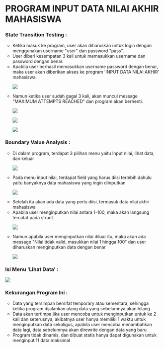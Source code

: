 # PROGRAM INPUT DATA NILAI AKHIR MAHASISWA
<h3>State Transition Testing : </h3>
<ul type="circle">
  <li>Ketika masuk ke program, user akan diharuskan untuk login dengan menggunakan username "user" dan password "pass".</li>
  <li>User diberi kesempatan 3 kali untuk memasukkan username dan password dengan benar.</li>
  <li>Apabila user berhasil memasukkan username password dengan benar, maka user akan diberikan akses ke program 'INPUT DATA NILAI AKHIR' mahasiswa.</li>
  <p><img src="https://cdn.discordapp.com/attachments/734105016276746341/1106191599760842842/image.png"/>
  <li>Namun ketika user sudah gagal 3 kali, akan muncul message "MAXIMUM ATTEMPTS REACHED" dan program akan berhenti.</li>
  <p><img src="https://cdn.discordapp.com/attachments/734105016276746341/1106191278850461767/image.png"/>
  <p><img src="https://cdn.discordapp.com/attachments/734105016276746341/1106191358722588723/image.png"/>
  <p><img src="https://cdn.discordapp.com/attachments/734105016276746341/1106191520601735218/image.png"/>
</ul>

<h3>Boundary Value Analysis : </h3>
<ul type="circle">
  <li>Di dalam program, terdapat 3 pilihan menu yaitu Input nilai, lihat data, dan keluar </li>
  <p><img src="https://cdn.discordapp.com/attachments/734105016276746341/1106191637178232832/image.png"/>
  <li>Pada menu input nilai, terdapat field yang harus diisi terlebih dahulu yaitu banyaknya data mahasiswa yang ingin diinputkan</li>
  <p><img src="https://cdn.discordapp.com/attachments/734105016276746341/1106191686058655754/image.png"/>
  <li>Setelah itu akan ada data yang perlu diisi, termasuk data nilai akhir mahasiswa</li>
  <li>Apabila user menginputkan nilai antara 1-100, maka akan langsung tercatat pada struct</li>
  <p><img src="https://cdn.discordapp.com/attachments/734105016276746341/1106192799398887454/image.png"/>
  <li>Namun apabila user menginputkan nilai diluar itu, maka akan ada message "Nilai tidak valid, masukkan nilai 1 hingga 100" dan user diharuskan menginputkan data dengan benar </li>
  <p><img src="https://cdn.discordapp.com/attachments/734105016276746341/1106192653390979143/image.png"/>
</ul>

<h3>Isi Menu 'Lihat Data'  : </h3>
<p><img src="https://cdn.discordapp.com/attachments/734105016276746341/1106192912267608064/image.png"/>

<h3>Kekurangan Program Ini :</h3>
<ul type="circle">
  <li>Data yang tersimpan bersifat temporary atau sementara, sehingga ketika program dijalankan ulang data yang sebelumnya akan hilang</li>
  <li>Data akan tertimpa jika user mencoba untuk menginputkan untuk ke 2 kali dan seterusnya, akibatnya user hanya memiliki 1 waktu untuk menginputkan data sekaligus, apabila user mencoba menambahkan data lagi, data sebelumnya akan direwrite dengan data yang baru</li>
  <li>Program tidak dinamis, dan dibuat statis hanya dapat digunakan untuk menginput 11 data maksimal</li>
